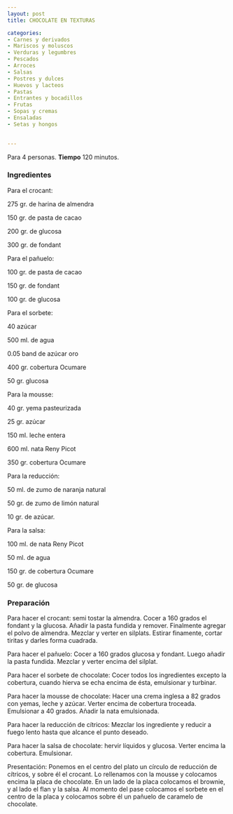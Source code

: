 ```yaml
---
layout: post
title: CHOCOLATE EN TEXTURAS

categories:
- Carnes y derivados
- Mariscos y moluscos
- Verduras y legumbres
- Pescados
- Arroces
- Salsas
- Postres y dulces
- Huevos y lacteos
- Pastas
- Entrantes y bocadillos
- Frutas
- Sopas y cremas
- Ensaladas
- Setas y hongos
 

---
```


Para 4 personas.
<b>Tiempo</b> 120 minutos.

<h3>Ingredientes</h3>

Para el crocant:

275 gr. de harina de almendra

150 gr. de pasta de cacao

200 gr. de glucosa

300 gr. de fondant

Para el pañuelo:

100 gr. de pasta de cacao

150 gr. de fondant

100 gr. de glucosa

Para el sorbete:

40 azúcar

500 ml. de agua

0.05 band de azúcar oro

400 gr. cobertura Ocumare

50 gr. glucosa

Para la mousse:

40 gr. yema pasteurizada

25 gr. azúcar

150 ml. leche entera

600 ml. nata Reny Picot

350 gr. cobertura Ocumare

Para la reducción:

50 ml. de zumo de naranja natural

50 gr. de zumo de limón natural

10 gr. de azúcar.

Para la salsa:

100 ml. de nata Reny Picot

50 ml. de agua

150 gr. de cobertura Ocumare

50 gr. de glucosa

<h3>Preparación</h3>

Para hacer el crocant: semi tostar la almendra. Cocer a 160 grados el fondant y la glucosa. Añadir la pasta fundida y remover. Finalmente agregar el polvo de almendra. Mezclar y verter en silplats. Estirar finamente, cortar tiritas y darles forma cuadrada.

Para hacer el pañuelo: Cocer a 160 grados glucosa y fondant. Luego añadir la pasta fundida. Mezclar y verter encima del silplat.

Para hacer el sorbete de chocolate: Cocer todos los ingredientes excepto la cobertura, cuando hierva se echa encima de ésta, emulsionar y turbinar.

Para hacer la mousse de chocolate: Hacer una crema inglesa a 82 grados con yemas, leche y azúcar. Verter encima de cobertura troceada. Emulsionar a 40 grados. Añadir la nata emulsionada.

Para hacer la reducción de cítricos: Mezclar los ingrediente y reducir a fuego lento hasta que alcance el punto deseado.

Para hacer la salsa de chocolate: hervir líquidos y glucosa. Verter encima la cobertura. Emulsionar.

Presentación: Ponemos en el centro del plato un círculo de reducción de cítricos, y sobre él el crocant. Lo rellenamos con la mousse y colocamos encima la placa de chocolate. En un lado de la placa colocamos el brownie, y al lado el flan y la salsa. Al momento del pase colocamos el sorbete en el centro de la placa y colocamos sobre él un pañuelo de caramelo de chocolate.

